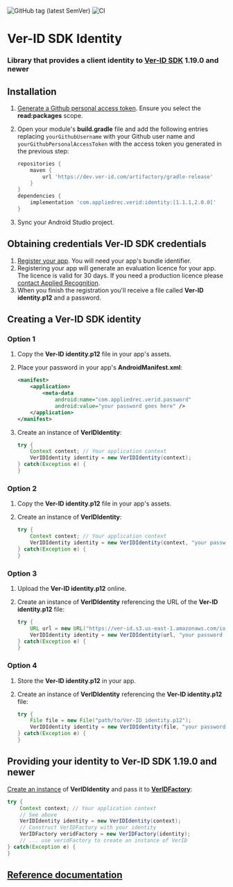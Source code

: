![GitHub tag (latest SemVer)](https://img.shields.io/github/v/tag/AppliedRecognition/Ver-ID-SDK-Identity-Android) ![CI](https://github.com/AppliedRecognition/Ver-ID-SDK-Identity-Android/workflows/CI/badge.svg?event=push)

# Ver-ID SDK Identity

### Library that provides a client identity to [Ver-ID SDK](https://github.com/AppliedRecognition/Ver-ID-UI-Android) 1.19.0 and newer

## Installation

 1. [Generate a Github personal access token](https://help.github.com/en/github/authenticating-to-github/creating-a-personal-access-token-for-the-command-line). Ensure you select the **read:packages** scope.
 2. Open your module's **build.gradle** file and add the following entries replacing `yourGithubUsername` with your Github user name and `yourGithubPersonalAccessToken` with the access token you generated in the previous step:

    ~~~groovy
    repositories {
        maven {
            url 'https://dev.ver-id.com/artifactory/gradle-release'
        }
    }
    dependencies {
        implementation 'com.appliedrec.verid:identity:[1.1.1,2.0.0['
    }
    ~~~
 3. Sync your Android Studio project.

## Obtaining credentials Ver-ID SDK credentials

1. [Register your app](https://dev.ver-id.com/licensing/). You will need your app's bundle identifier.
2. Registering your app will generate an evaluation licence for your app. The licence is valid for 30 days. If you need a production licence please [contact Applied Recognition](mailto:sales@appliedrec.com).
3. When you finish the registration you'll receive a file called **Ver-ID identity.p12** and a password.

## Creating a Ver-ID SDK identity

### Option 1
1. Copy the **Ver-ID identity.p12** file in your app's assets.
2. Place your password in your app's **AndroidManifest.xml**:

    ~~~xml
    <manifest>
        <application>
            <meta-data 
                android:name="com.appliedrec.verid.password" 
                android:value="your password goes here" />
        </application>
    </manifest>
    ~~~
3. Create an instance of **VerIDIdentity**:

    ~~~java
    try {
        Context context; // Your application context
        VerIDIdentity identity = new VerIDIdentity(context);
    } catch(Exception e) {
    }
    ~~~
    
### Option 2
1. Copy the **Ver-ID identity.p12** file in your app's assets.
2. Create an instance of **VerIDIdentity**:

    ~~~java
    try {
        Context context; // Your application context
        VerIDIdentity identity = new VerIDIdentity(context, "your password goes here");
    } catch(Exception e) {
    }
    ~~~
    
### Option 3
1. Upload the **Ver-ID identity.p12** online.
2. Create an instance of **VerIDIdentity** referencing the URL of the **Ver-ID identity.p12** file:

    ~~~java
    try {
        URL url = new URL("https://ver-id.s3.us-east-1.amazonaws.com/ios/com.appliedrec.verid.licenceclient/test_assets/Ver-ID%20identity.p12")
        VerIDIdentity identity = new VerIDIdentity(url, "your password goes here");
    } catch(Exception e) {
    }
    ~~~
    
### Option 4
1. Store the **Ver-ID identity.p12** in your app.
3. Create an instance of **VerIDIdentity** referencing the **Ver-ID identity.p12** file:

    ~~~java
    try {
        File file = new File("path/to/Ver-ID identity.p12");
        VerIDIdentity identity = new VerIDIdentity(file, "your password goes here");
    } catch(Exception e) {
    }
    ~~~

## Providing your identity to Ver-ID SDK 1.19.0 and newer
[Create an instance](#creating-a-ver-id-sdk-identity) of **VerIDIdentity** and pass it to [**VerIDFactory**](https://appliedrecognition.github.io/Ver-ID-UI-Android/com.appliedrec.verid.core.VerIDFactory.html):

~~~java    
try {
    Context context; // Your application context
    // See above
    VerIDIdentity identity = new VerIDIdentity(context);
    // Construct VerIDFactory with your identity
    VerIDFactory veridFactory = new VerIDFactory(identity);
    // ... use veridFactory to create an instance of VerID
} catch(Exception e) {
}
~~~

## [Reference documentation](https://appliedrecognition.github.io/Ver-ID-SDK-Identity-Android/)

